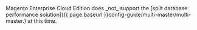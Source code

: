 <div class="bs-callout bs-callout-info" id="info" markdown="1">
Magento Enterprise Cloud Edition does _not_ support the [split database performance solution]({{ page.baseurl }}config-guide/multi-master/multi-master.) at this time.
</div>
